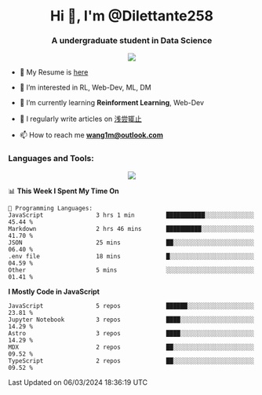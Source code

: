 <!--
**Dilettante258/Dilettante258** is a ✨ _special_ ✨ repository because its `README.md` (this file) appears on your GitHub profile.
Here are some ideas to get you started:

- 🔭 I’m currently working on ...
- 🌱 I’m currently learning ...
- 👯 I’m looking to collaborate on ...
- 🤔 I’m looking for help with ...
- 💬 Ask me about ...
- 📫 How to reach me: ...
- 😄 Pronouns: ...
- ⚡ Fun fact: ...
-->
<h1 align="center">Hi 👋, I'm @Dilettante258</h1>
<h3 align="center" >A undergraduate student in Data Science</h3>
<!-- <p align="center">
  <a href="https://github.com/anuraghazra/github-readme-stats">
    <img align="center" src="https://github-readme-stats.vercel.app/api?username=Dilettante258&show_icons=true&theme=radical" />
  </a>
  <a href="https://github.com/anuraghazra/convoychat">
    <img align="center" src="https://github-readme-stats.vercel.app/api/top-langs/?username=Dilettante258&layout=compact" />
  </a>
<p align="center"> -->

<p align="center"><img src="https://komarev.com/ghpvc/?username=Dilettante258" /><p />

- 📄 My Resume is [here](https://wang1m.cc)

- 👀 I’m interested in RL, Web-Dev, ML, DM

- 🌱 I’m currently learning **Reinforment Learning**, Web-Dev

- 📝 I regularly write articles on [浅尝辄止](https://www.dilettante258.cyou/)

- 📫 How to reach me **wang1m@outlook.com**

<h3 align="left">Languages and Tools:</h3>

<p align="center">
  <a href="https://skillicons.dev">
    <img src="https://skillicons.dev/icons?i=python,react,astro,vue,js,ts,vercel,flask,docker,linux,cloudflare,html,css,netlify,latex,md,selenium,pytorch,matlab,ai,ps,cpp,c,java&perline=7&theme=light" />
  </a>
<p align="center">

<!--START_SECTION:waka-->
📊 **This Week I Spent My Time On** 

```text
💬 Programming Languages: 
JavaScript               3 hrs 1 min         ███████████░░░░░░░░░░░░░░   45.44 % 
Markdown                 2 hrs 46 mins       ██████████░░░░░░░░░░░░░░░   41.70 % 
JSON                     25 mins             ██░░░░░░░░░░░░░░░░░░░░░░░   06.40 % 
.env file                18 mins             █░░░░░░░░░░░░░░░░░░░░░░░░   04.59 % 
Other                    5 mins              ░░░░░░░░░░░░░░░░░░░░░░░░░   01.41 % 
```

**I Mostly Code in JavaScript** 

```text
JavaScript               5 repos             ██████░░░░░░░░░░░░░░░░░░░   23.81 % 
Jupyter Notebook         3 repos             ████░░░░░░░░░░░░░░░░░░░░░   14.29 % 
Astro                    3 repos             ████░░░░░░░░░░░░░░░░░░░░░   14.29 % 
MDX                      2 repos             ██░░░░░░░░░░░░░░░░░░░░░░░   09.52 % 
TypeScript               2 repos             ██░░░░░░░░░░░░░░░░░░░░░░░   09.52 % 
```




 Last Updated on 06/03/2024 18:36:19 UTC
<!--END_SECTION:waka-->
